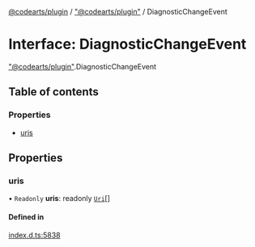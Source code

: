 [@codearts/plugin](../README.md) / ["@codearts/plugin"](../modules/_codearts_plugin_.md) / DiagnosticChangeEvent

# Interface: DiagnosticChangeEvent

["@codearts/plugin"](../modules/_codearts_plugin_.md).DiagnosticChangeEvent

## Table of contents

### Properties

- [uris](codearts_plugin_.DiagnosticChangeEvent.md#uris)

## Properties

### uris

• `Readonly` **uris**: readonly [`Uri`](../classes/codearts_plugin_.Uri.md)[]

#### Defined in

[index.d.ts:5838](https://github.com/huaweicloud/cloudide-plugin-api/blob/a4193a8/index.d.ts#L5838)
